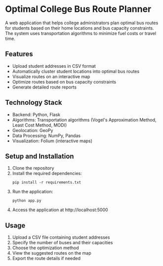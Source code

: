 # Optimal College Bus Route Planner

A web application that helps college administrators plan optimal bus routes for students based on their home locations and bus capacity constraints. The system uses transportation algorithms to minimize fuel costs or travel time.

## Features

- Upload student addresses in CSV format
- Automatically cluster student locations into optimal bus routes
- Visualize routes on an interactive map
- Optimize routes based on bus capacity constraints
- Generate detailed route reports

## Technology Stack

- Backend: Python, Flask
- Algorithms: Transportation algorithms (Vogel's Approximation Method, Least Cost Method, MODI)
- Geolocation: GeoPy
- Data Processing: NumPy, Pandas
- Visualization: Folium (interactive maps)

## Setup and Installation

1. Clone the repository
2. Install the required dependencies:
   ```
   pip install -r requirements.txt
   ```
3. Run the application:
   ```
   python app.py
   ```
4. Access the application at http://localhost:5000

## Usage

1. Upload a CSV file containing student addresses
2. Specify the number of buses and their capacities
3. Choose the optimization method
4. View the suggested routes on the map
5. Export the route details if needed
